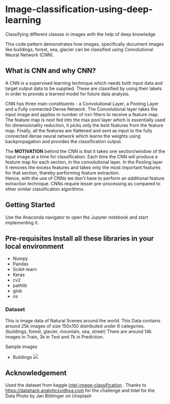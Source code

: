 # Image-classification-using-deep-learning
Classifying different classes in images with the help of deep knowledge

This code pattern demonstrates how images, specifically document images like buildings, forest, sea, glacier can be classified using Convolutional Neural Network (CNN).


## What is CNN and why CNN? 
A CNN is a supervised learning technique which needs both input data and target output data to be supplied. These are classified by using their labels in order to provide a learned model for future data analysis.

CNN has three main constituents - a Convolutional Layer, a Pooling Layer and a Fully connected Dense Network. 
The Convolutional layer takes the input image and applies m number of nxn filters to receive a feature map. 
The feature map is next fed into the max pool layer which is essentially used for dimensionality reduction, it picks only the best features from the feature map. 
Finally, all the features are flattened and sent as input to the fully connected dense neural network which learns the weights using backpropagation and provides the classification output.

The **MOTIVATION** behind the CNN is that it takes one section/window of the input image at a time for classification. Each time the CNN will produce a feature map for each section, in the convolutional layer. 
In the Pooling layer it removes the excess features and takes only the most important features for that section, thereby performing feature extraction.  
Hence, with the use of CNNs we don't have to perform an additional feature extraction technique.
CNNs require lesser pre-processing as compared to other similar classification algorithms.

## Getting Started
Use the Anaconda navigator to open the Jupyter notebook and start implementing it.

## Pre-requisites **Install all these libraries in your local environment**
* Numpy
* Pandas
* Scikit-learn
* Keras
* cv2
* pathlib
* glob
* os

### Dataset
This is image data of Natural Scenes around the world.
This Data contains around 25k images of size 150x150 distributed under 6 categories. {buildings, forest, glacier, mountain, sea,  street}
There are around 14k images in Train, 3k in Test and 7k in Prediction.

Sample images 
* Buildings
![]( https://www.google.com/url?sa=i&source=images&cd=&ved=2ahUKEwik7Yy4r5flAhXBRY8KHb80DcQQjRx6BAgBEAQ&url=https%3A%2F%2Funsplash.com%2Fwallpapers%2Ftravel%2Fcity&psig=AOvVaw3D5RVp5abbZkrBEDbsWW9f&ust=1570992008960409 )


## Acknowledgement
Used the dataset from kaggle [intel-image-classification](https://www.kaggle.com/puneet6060/intel-image-classification) .
Thanks to https://datahack.analyticsvidhya.com for the challenge and Intel for the Data
Photo by Jan Böttinger on Unsplash

